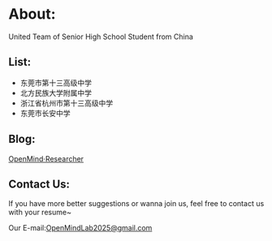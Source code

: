 # About:
United Team of Senior High School Student from China

## List:
- 东莞市第十三高级中学
- 北方民族大学附属中学
- 浙江省杭州市第十三高级中学
- 东莞市长安中学

## Blog:
[OpenMind·Researcher](openmind-research.github.io)

## Contact Us:
If you have more better suggestions or wanna join us, feel free to contact us with your resume~

Our E-mail:OpenMindLab2025@gmail.com
